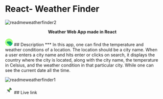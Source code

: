 # React- Weather Finder 

![readmeweatherfinder2](https://user-images.githubusercontent.com/73714951/174257792-3b5d605e-0c7d-4573-bea2-de0db638dc1c.png)<p align='center'>**Weather Web App made in React**</p>



<img src='images/pin.png' alt='not found' width='25px' height='25px' />
## Description
***
In this app, one can find the temperature and weather conditions of a location. The location should be a city name. When a user enters a city name and hits enter or clicks on search, it displays the country where the city is located, along with the city name, the temperature in Celsius, and the weather condition in that particular city. While one can see the current date all the time.

![readmeweatherfinder1](https://user-images.githubusercontent.com/73714951/174257518-ff28204a-27f5-4c5e-9d12-0399314eb0bc.png)

<img src='images/pinv.png' width ='25px' height='25px' /> ## Live link
